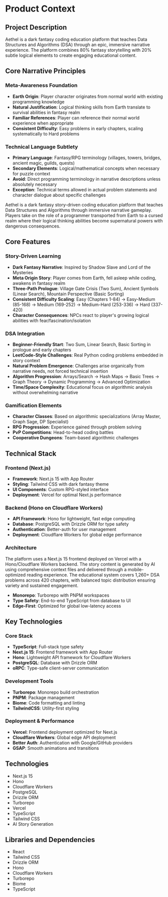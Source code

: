 # Product Context

## Project Description

Aethel is a dark fantasy coding education platform that teaches Data Structures and Algorithms (DSA) through an epic, immersive narrative experience. The platform combines 80% fantasy storytelling with 20% subtle logical elements to create engaging educational content.

## Core Narrative Principles

### Meta-Awareness Foundation
- **Earth Origin**: Player character originates from normal world with existing programming knowledge
- **Natural Justification**: Logical thinking skills from Earth translate to survival abilities in fantasy realm
- **Familiar References**: Player can reference their normal world experience when appropriate
- **Consistent Difficulty**: Easy problems in early chapters, scaling systematically to Hard problems

### Technical Language Subtlety
- **Primary Language**: Fantasy/RPG terminology (villages, towers, bridges, ancient magic, guilds, quests)
- **Secondary Elements**: Logical/mathematical concepts when necessary for puzzle context
- **Avoid**: Direct programming terminology in narrative descriptions unless absolutely necessary
- **Exception**: Technical terms allowed in actual problem statements and character dialogue about specific challenges

Aethel is a dark fantasy story-driven coding education platform that teaches Data Structures and Algorithms through immersive narrative gameplay. Players take on the role of a programmer transported from Earth to a cursed realm where their logical thinking abilities become supernatural powers with dangerous consequences.

## Core Features

### Story-Driven Learning
- **Dark Fantasy Narrative**: Inspired by Shadow Slave and Lord of the Mysteries
- **Meta Origin Story**: Player comes from Earth, fell asleep while coding, awakens in fantasy realm
- **Three-Path Prologue**: Village Gate Crisis (Two Sum), Ancient Symbols (Linear Search), Mountain Perspective (Basic Sorting)
- **Consistent Difficulty Scaling**: Easy (Chapters 1-84) → Easy-Medium (85-168) → Medium (169-252) → Medium-Hard (253-336) → Hard (337-420)
- **Character Consequences**: NPCs react to player's growing logical abilities with fear/fascination/isolation

### DSA Integration  
- **Beginner-Friendly Start**: Two Sum, Linear Search, Basic Sorting in prologue and early chapters
- **LeetCode-Style Challenges**: Real Python coding problems embedded in story context
- **Natural Problem Emergence**: Challenges arise organically from narrative needs, not forced technical insertion
- **Algorithm Progression**: Arrays/Search → Hash Maps → Basic Trees → Graph Theory → Dynamic Programming → Advanced Optimization
- **Time/Space Complexity**: Educational focus on algorithmic analysis without overwhelming narrative

### Gamification Elements
- **Character Classes**: Based on algorithmic specializations (Array Master, Graph Sage, DP Specialist)
- **RPG Progression**: Experience gained through problem solving
- **PvP Competitions**: Head-to-head coding battles
- **Cooperative Dungeons**: Team-based algorithmic challenges

## Technical Stack

### Frontend (Next.js)
- **Framework**: Next.js 15 with App Router
- **Styling**: Tailwind CSS with dark fantasy theme
- **UI Components**: Custom RPG-styled interface
- **Deployment**: Vercel for optimal Next.js performance

### Backend (Hono on Cloudflare Workers)
- **API Framework**: Hono for lightweight, fast edge computing
- **Database**: PostgreSQL with Drizzle ORM for type safety
- **Authentication**: Better-auth for user management
- **Deployment**: Cloudflare Workers for global edge performance

### Architecture

The platform uses a Next.js 15 frontend deployed on Vercel with a Hono/Cloudflare Workers backend. The story content is generated by AI using comprehensive context files and delivered through a mobile-optimized reading experience. The educational system covers 1,260+ DSA problems across 420 chapters, with balanced topic distribution ensuring variety and sustained engagement.


- **Monorepo**: Turborepo with PNPM workspaces
- **Type Safety**: End-to-end TypeScript from database to UI
- **Edge-First**: Optimized for global low-latency access

## Key Technologies

### Core Stack
- **TypeScript**: Full-stack type safety
- **Next.js 15**: Frontend framework with App Router
- **Hono**: Lightweight API framework for Cloudflare Workers
- **PostgreSQL**: Database with Drizzle ORM
- **oRPC**: Type-safe client-server communication

### Development Tools
- **Turborepo**: Monorepo build orchestration
- **PNPM**: Package management
- **Biome**: Code formatting and linting
- **TailwindCSS**: Utility-first styling

### Deployment & Performance
- **Vercel**: Frontend deployment optimized for Next.js
- **Cloudflare Workers**: Global edge API deployment
- **Better Auth**: Authentication with Google/GitHub providers
- **GSAP**: Smooth animations and transitions



## Technologies

- Next.js 15
- Hono
- Cloudflare Workers
- PostgreSQL
- Drizzle ORM
- Turborepo
- Vercel
- TypeScript
- Tailwind CSS
- AI Story Generation



## Libraries and Dependencies

- React
- Tailwind CSS
- Drizzle ORM
- Hono
- Cloudflare Workers
- Turborepo
- Biome
- TypeScript

